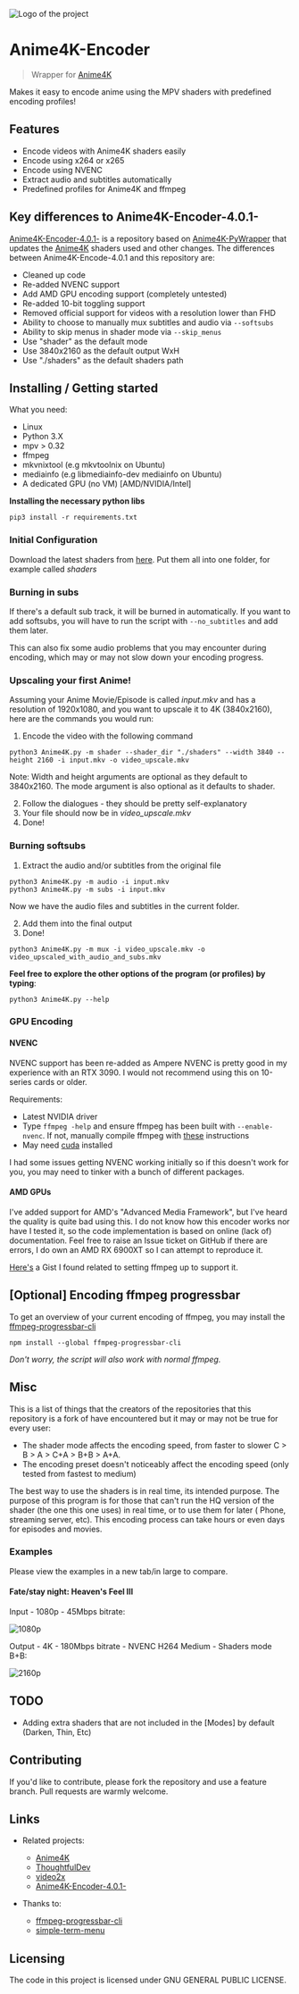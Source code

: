 ![Logo of the project](demo.gif)

# Anime4K-Encoder

> Wrapper for [Anime4K](https://github.com/bloc97/Anime4K)

Makes it easy to encode anime using the MPV shaders with predefined encoding
profiles!

## Features

* Encode videos with Anime4K shaders easily
* Encode using x264 or x265
* Encode using NVENC
* Extract audio and subtitles automatically
* Predefined profiles for Anime4K and ffmpeg

## Key differences to Anime4K-Encoder-4.0.1-

[Anime4K-Encoder-4.0.1-](https://github.com/Secksdendfordff/Anime4K-Encoder-4.0.1-)
is a repository based
on [Anime4K-PyWrapper](https://github.com/ThoughtfulDev/Anime4K) that updates
the [Anime4K](https://github.com/bloc97/Anime4K) shaders used and other
changes. The differences between Anime4K-Encode-4.0.1 and this repository are:

- Cleaned up code
- Re-added NVENC support
- Add AMD GPU encoding support (completely untested)
- Re-added 10-bit toggling support
- Removed official support for videos with a resolution lower than FHD
- Ability to choose to manually mux subtitles and audio via `--softsubs`
- Ability to skip menus in shader mode via `--skip_menus`
- Use "shader" as the default mode
- Use 3840x2160 as the default output WxH
- Use "./shaders" as the default shaders path

## Installing / Getting started

What you need:

- Linux
- Python 3.X
- mpv > 0.32
- ffmpeg
- mkvnixtool (e.g mkvtoolnix on Ubuntu)
- mediainfo (e.g libmediainfo-dev mediainfo on Ubuntu)
- A dedicated GPU (no VM) [AMD/NVIDIA/Intel]

**Installing the necessary python libs**

```
pip3 install -r requirements.txt
```

### Initial Configuration

Download the latest shaders
from [here](https://github.com/bloc97/Anime4K/releases). Put them all into one
folder, for example called *shaders*

### Burning in subs

If there's a default sub track, it will be burned in automatically. If you want
to add softsubs, you will have to run the script with `--no_subtitles` and add
them later.

This can also fix some audio problems that you may encounter during encoding,
which may or may not slow down your encoding progress.

### Upscaling your first Anime!

Assuming your Anime Movie/Episode is called *input.mkv* and has a resolution of
1920x1080, and you want to upscale it to 4K (3840x2160), here are the commands
you would run:

1. Encode the video with the following command

```
python3 Anime4K.py -m shader --shader_dir "./shaders" --width 3840 --height 2160 -i input.mkv -o video_upscale.mkv
```

Note: Width and height arguments are optional as they default to 3840x2160. The
mode argument is also optional as it defaults to shader.

2. Follow the dialogues - they should be pretty self-explanatory
4. Your file should now be in *video_upscale.mkv*
5. Done!

### Burning softsubs

1. Extract the audio and/or subtitles from the original file

```
python3 Anime4K.py -m audio -i input.mkv
python3 Anime4K.py -m subs -i input.mkv
```

Now we have the audio files and subtitles in the current folder.

2. Add them into the final output
3. Done!

```
python3 Anime4K.py -m mux -i video_upscale.mkv -o video_upscaled_with_audio_and_subs.mkv
```

**Feel free to explore the other options of the program (or profiles) by
typing**:

```
python3 Anime4K.py --help
```

### GPU Encoding

#### NVENC

NVENC support has been re-added as Ampere NVENC is pretty good in my experience
with an RTX 3090. I would not recommend using this on 10-series cards or older.

Requirements:

- Latest NVIDIA driver
- Type `ffmpeg -help` and ensure ffmpeg has been built with `--enable-nvenc`.
  If not, manually compile ffmpeg
  with [these]((https://docs.nvidia.com/video-technologies/video-codec-sdk/ffmpeg-with-nvidia-gpu/#compiling-for-linux))
  instructions
- May
  need [cuda](https://docs.nvidia.com/cuda/cuda-installation-guide-linux/index.html#verify-you-have-cuda-enabled-system)
  installed

I had some issues getting NVENC working initially so if this doesn't work for
you, you may need to tinker with a bunch of different packages.

#### AMD GPUs

I've added support for AMD's "Advanced Media Framework", but I've heard the
quality is quite bad using this. I do not know how this encoder works nor have
I tested it, so the code implementation is based on online (lack of)
documentation. Feel free to raise an Issue ticket on GitHub if there are
errors, I do own an AMD RX 6900XT so I can attempt to reproduce it.

[Here's](https://gist.github.com/Brainiarc7/95c9338a737aa36d9bb2931bed379219) a
Gist I found related to setting ffmpeg up to support it.

## **[Optional]** Encoding ffmpeg progressbar

To get an overview of your current encoding of ffmpeg, you may install
the [ffmpeg-progressbar-cli](https://github.com/sidneys/ffmpeg-progressbar-cli)

```
npm install --global ffmpeg-progressbar-cli
```

*Don't worry, the script will also work with normal ffmpeg.*

## Misc

This is a list of things that the creators of the repositories that this
repository is a fork of have encountered but it may or may not be true for
every user:

- The shader mode affects the encoding speed, from faster to slower C > B > A >
  C+A > B+B > A+A.
- The encoding preset doesn't noticeably affect the encoding speed (only tested
  from fastest to medium)

The best way to use the shaders is in real time, its intended purpose. The
purpose of this program is for those that can't run the HQ version of the
shader (the one this one uses) in real time, or to use them for later (
Phone, streaming server, etc). This encoding process can take hours or even
days for episodes and movies.

### Examples

Please view the examples in a new tab/in large to compare.

#### Fate/stay night: Heaven's Feel III

Input - 1080p - 45Mbps bitrate:

![1080p](../media/example-original.png?raw=true)

Output - 4K - 180Mbps bitrate - NVENC H264 Medium - Shaders mode B+B:

![2160p](../media/example-upscaled.png?raw=true)

## TODO

- Adding extra shaders that are not included in the [Modes] by default (Darken,
  Thin, Etc)

## Contributing

If you'd like to contribute, please fork the repository and use a feature
branch. Pull requests are warmly welcome.

## Links

- Related projects:
    - [Anime4K](https://github.com/bloc97/Anime4K)
    - [ThoughtfulDev](https://github.com/ThoughtfulDev/Anime4K)
    - [video2x](https://github.com/k4yt3x/video2x)
    - [Anime4K-Encoder-4.0.1-](https://github.com/Secksdendfordff/Anime4K-Encoder-4.0.1-)

- Thanks to:
    - [ffmpeg-progressbar-cli](https://github.com/sidneys/ffmpeg-progressbar-cli)
    - [simple-term-menu](https://github.com/IngoHeimbach/simple-term-menu)

## Licensing

The code in this project is licensed under GNU GENERAL PUBLIC LICENSE.
